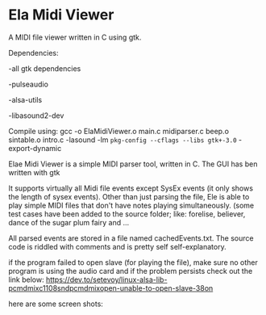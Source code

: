 # Ela Midi Viewer

A MIDI file viewer written in C using gtk.

Dependencies:

  -all gtk dependencies
  
  -pulseaudio
  
  -alsa-utils
  
  -libasound2-dev
  
  Compile using:
  gcc -o ElaMidiViewer.o main.c midiparser.c beep.o sintable.o intro.c -lasound -lm `pkg-config --cflags --libs gtk+-3.0` -export-dynamic
  
  Elae Midi Viewer is a simple MIDI parser tool, written in C. The GUI has ben written with gtk
  
  It supports virtually all Midi file events except SysEx events (it only shows the length of sysex events).
  Other than just parsing the file, Ele is able to play simple MIDI files that don't have notes playing simultaneously. (some test cases have been added to the source folder; like: forelise, believer, dance of the sugar plum fairy and ...
  
  All parsed events are stored in a file named cachedEvents.txt. The source code is riddled with comments and is pretty self self-explanatory.
  
  if the program failed to open slave (for playing the file), make sure no other program is using the audio card and if the problem persists check out the link below:
  https://dev.to/setevoy/linux-alsa-lib-pcmdmixc1108sndpcmdmixopen-unable-to-open-slave-38on
  
  here are some screen shots:
  
